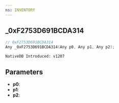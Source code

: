 ```yaml
---
ns: INVENTORY
---
```

## _0xF2753D691BCDA314

```c
// 0xF2753D691BCDA314
Any _0xF2753D691BCDA314(Any p0, Any p1, Any p2);
```

```
NativeDB Introduced: v1207
```

## Parameters
* **p0**:
* **p1**:
* **p2**:
